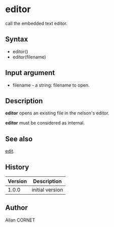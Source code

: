 

# editor

call the embedded text editor.

## Syntax

- editor()
- editor(filename)

## Input argument

 - filename - a string: filename to open.

## Description


  <p><b>editor</b> opens an existing file in the nelson's editor.</p>
  <p><b>editor</b> must be considered as internal.</p>


## See also

[edit](edit.md).
## History

|Version|Description|
|------|------|
|1.0.0|initial version|


## Author

Allan CORNET



